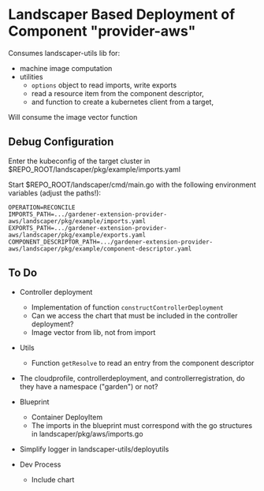 # Landscaper Based Deployment of Component "provider-aws"

Consumes landscaper-utils lib for:
- machine image computation
- utilities 
  - `options` object to read imports, write exports
  - read a resource item from the component descriptor,
  - and function to create a kubernetes client from a target,

Will consume the image vector function

## Debug Configuration 

Enter the kubeconfig of the target cluster in $REPO_ROOT/landscaper/pkg/example/imports.yaml

Start $REPO_ROOT/landscaper/cmd/main.go with the following environment variables (adjust the paths!):

```text
OPERATION=RECONCILE
IMPORTS_PATH=.../gardener-extension-provider-aws/landscaper/pkg/example/imports.yaml
EXPORTS_PATH=.../gardener-extension-provider-aws/landscaper/pkg/example/exports.yaml
COMPONENT_DESCRIPTOR_PATH=.../gardener-extension-provider-aws/landscaper/pkg/example/component-descriptor.yaml
```

## To Do

- Controller deployment
  - Implementation of function `constructControllerDeployment`
  - Can we access the chart that must be included in the controller deployment?
  - Image vector from lib, not from import

- Utils 
  - Function `getResolve` to read an entry from the component descriptor

- The cloudprofile, controllerdeployment, and controllerregistration,
  do they have a namespace ("garden") or not?

- Blueprint
  - Container DeployItem 
  - The imports in the blueprint must correspond with the go structures in landscaper/pkg/aws/imports.go

- Simplify logger in landscaper-utils/deployutils

- Dev Process
  - Include chart

